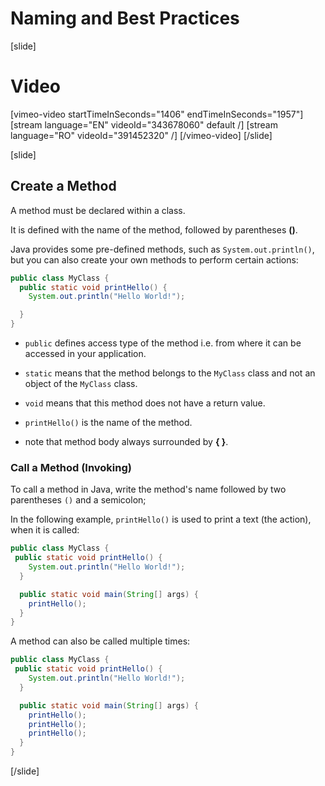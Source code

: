 # Naming and Best Practices

[slide]
# Video
[vimeo-video startTimeInSeconds="1406" endTimeInSeconds="1957"]
[stream language="EN" videoId="343678060" default /]
[stream language="RO" videoId="391452320"  /]
[/vimeo-video]
[/slide]

[slide]
## Create a Method
A method must be declared within a class. 

It is defined with the name of the method, followed by parentheses **\(\)**.

Java provides some pre-defined methods, such as ``System.out.println()``, but you can also create your own methods to perform certain actions:

```Java
public class MyClass {
  public static void printHello() {
    System.out.println("Hello World!");

  }
}
```

* `public` defines access type of the method i.e. from where it can be accessed in your application.

* `static` means that the method belongs to the `MyClass` class and not an object of the `MyClass` class.

* `void` means that this method does not have a return value. 

* `printHello()` is the name of the method.

* note that method body always surrounded by **{ }**.

### Call a Method (Invoking)

To call a method in Java, write the method's name followed by two parentheses `()` and a semicolon;

In the following example, `printHello()` is used to print a text \(the action\), when it is called:

```Java live
public class MyClass {
 public static void printHello() {
    System.out.println("Hello World!");
  }

  public static void main(String[] args) {
    printHello();
  }
}
```

A method can also be called multiple times:

```Java live
public class MyClass {
 public static void printHello() {
    System.out.println("Hello World!");
  }

  public static void main(String[] args) {
    printHello();
    printHello();
    printHello();
  }
}
```
[/slide]